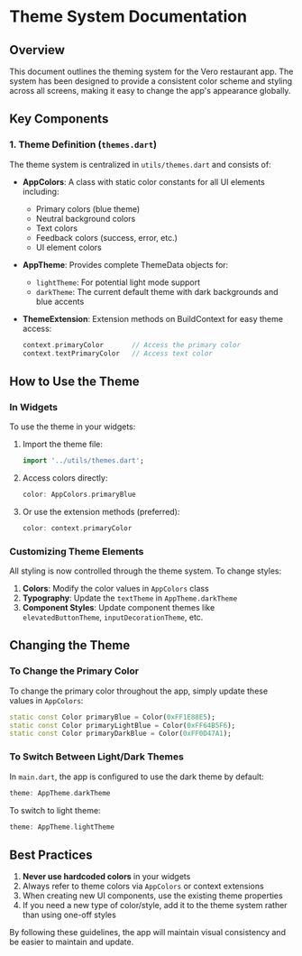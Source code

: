 # Theme System Documentation

## Overview
This document outlines the theming system for the Vero restaurant app. The system has been designed to provide a consistent color scheme and styling across all screens, making it easy to change the app's appearance globally.

## Key Components

### 1. Theme Definition (`themes.dart`)
The theme system is centralized in `utils/themes.dart` and consists of:

- **AppColors**: A class with static color constants for all UI elements including:
  - Primary colors (blue theme)
  - Neutral background colors
  - Text colors
  - Feedback colors (success, error, etc.)
  - UI element colors

- **AppTheme**: Provides complete ThemeData objects for:
  - `lightTheme`: For potential light mode support
  - `darkTheme`: The current default theme with dark backgrounds and blue accents

- **ThemeExtension**: Extension methods on BuildContext for easy theme access:
  ```dart
  context.primaryColor       // Access the primary color
  context.textPrimaryColor   // Access text color
  ```

## How to Use the Theme

### In Widgets
To use the theme in your widgets:

1. Import the theme file:
   ```dart
   import '../utils/themes.dart';
   ```

2. Access colors directly:
   ```dart
   color: AppColors.primaryBlue
   ```

3. Or use the extension methods (preferred):
   ```dart
   color: context.primaryColor
   ```

### Customizing Theme Elements
All styling is now controlled through the theme system. To change styles:

1. **Colors**: Modify the color values in `AppColors` class
2. **Typography**: Update the `textTheme` in `AppTheme.darkTheme`
3. **Component Styles**: Update component themes like `elevatedButtonTheme`, `inputDecorationTheme`, etc.

## Changing the Theme

### To Change the Primary Color
To change the primary color throughout the app, simply update these values in `AppColors`:
```dart
static const Color primaryBlue = Color(0xFF1E88E5);
static const Color primaryLightBlue = Color(0xFF64B5F6);
static const Color primaryDarkBlue = Color(0xFF0D47A1);
```

### To Switch Between Light/Dark Themes
In `main.dart`, the app is configured to use the dark theme by default:
```dart
theme: AppTheme.darkTheme
```

To switch to light theme:
```dart
theme: AppTheme.lightTheme
```

## Best Practices

1. **Never use hardcoded colors** in your widgets
2. Always refer to theme colors via `AppColors` or context extensions
3. When creating new UI components, use the existing theme properties
4. If you need a new type of color/style, add it to the theme system rather than using one-off styles

By following these guidelines, the app will maintain visual consistency and be easier to maintain and update. 